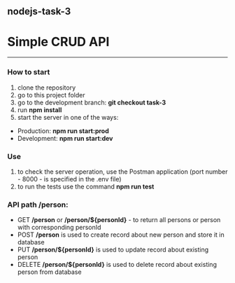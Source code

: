 ## nodejs-task-3

# Simple CRUD API
---
### How to start 
1. clone the repository
2. go to this project folder
3. go to the development branch: **git checkout task-3**
4. run **npm install**
5. start the server in one of the ways:
  * Production: **npm run start:prod**
  * Development: **npm run start:dev**

### Use
1. to check the server operation, use the Postman application (port number - 8000 - is specified in the .env file)
2. to run the tests use the command **npm run test**

### API path /person:
* GET **/person** or **/person/${personId}** - to return all persons or person with corresponding personId
* POST **/person** is used to create record about new person and store it in database
* PUT **/person/${personId}** is used to update record about existing person
* DELETE **/person/${personId}** is used to delete record about existing person from database

